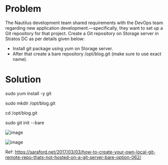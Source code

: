 # Problem
The Nautilus development team shared requirements with the DevOps team regarding new application development.—specifically, they want to set up a Git repository for that project. Create a Git repository on Storage server in Stratos DC as per details given below:

* Install git package using yum on Storage server.
* After that create a bare repository /opt/blog.git (make sure to use exact name).

# Solution
sudo yum install -y git

sudo mkdir /opt/blog.git

cd /opt/blog.git

sudo git init --bare

![image](https://user-images.githubusercontent.com/29349049/112770019-5ca62680-8fd9-11eb-8030-815458f9b9a5.png)

![image](https://user-images.githubusercontent.com/29349049/112770020-5fa11700-8fd9-11eb-8dda-67dd3523627b.png)


Ref: https://saraford.net/2017/03/03/how-to-create-your-own-local-git-remote-repo-thats-not-hosted-on-a-git-server-bare-option-062/
